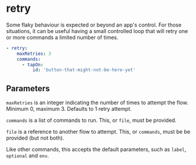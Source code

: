 # retry

Some flaky behaviour is expected or beyond an app's control. For those situations, it can be useful having a small controlled loop that will retry one or more commands a limited number of times.

```yaml
- retry:
    maxRetries: 3
    commands:
      - tapOn:
          id: 'button-that-might-not-be-here-yet'
```

## Parameters

`maxRetries` is an integer indicating the number of times to attempt the flow. Minimum 0, maximum 3. Defaults to 1 retry attempt.

`commands` is a list of commands to run. This, or `file`, must be provided.

`file` is a reference to another flow to attempt. This, or `commands`, must be be provided (but not both).

Like other commands, this accepts the default parameters, such as `label`, `optional` and `env`.
